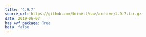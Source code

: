 ```yaml
---
title: '4.9.7'
source_url: https://github.com/Uninett/nav/archive/4.9.7.tar.gz
date: 2019-06-07
has_ovf_package: True
beta: false
---
```

